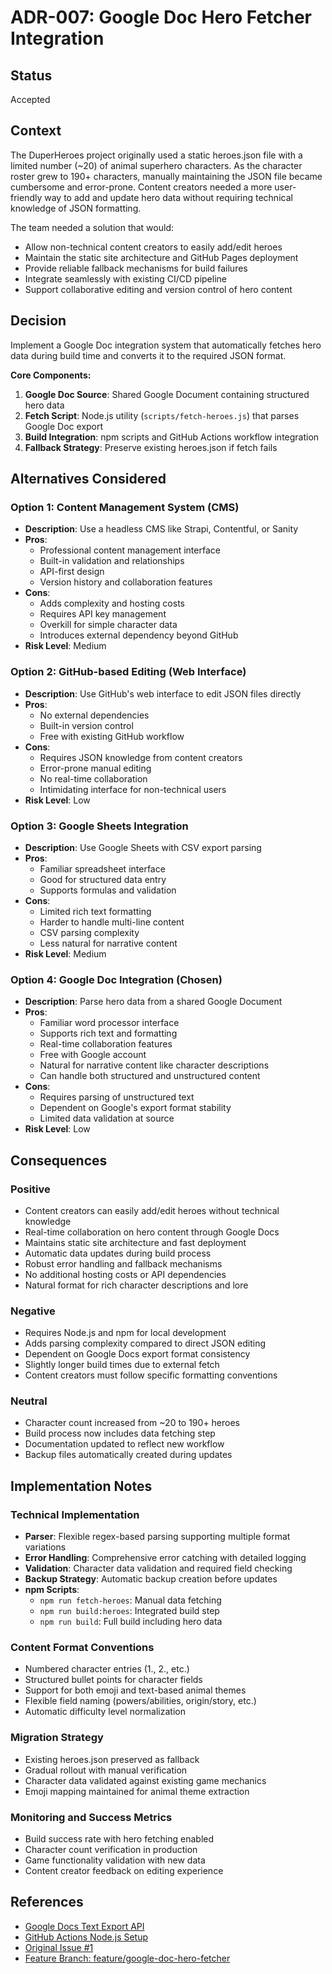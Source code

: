 # ADR-007: Google Doc Hero Fetcher Integration

## Status
Accepted

## Context
The DuperHeroes project originally used a static heroes.json file with a limited number (~20) of animal superhero characters. As the character roster grew to 190+ characters, manually maintaining the JSON file became cumbersome and error-prone. Content creators needed a more user-friendly way to add and update hero data without requiring technical knowledge of JSON formatting.

The team needed a solution that would:
- Allow non-technical content creators to easily add/edit heroes
- Maintain the static site architecture and GitHub Pages deployment
- Provide reliable fallback mechanisms for build failures
- Integrate seamlessly with existing CI/CD pipeline
- Support collaborative editing and version control of hero content

## Decision
Implement a Google Doc integration system that automatically fetches hero data during build time and converts it to the required JSON format.

**Core Components:**
1. **Google Doc Source**: Shared Google Document containing structured hero data
2. **Fetch Script**: Node.js utility (`scripts/fetch-heroes.js`) that parses Google Doc export
3. **Build Integration**: npm scripts and GitHub Actions workflow integration
4. **Fallback Strategy**: Preserve existing heroes.json if fetch fails

## Alternatives Considered

### Option 1: Content Management System (CMS)
- **Description**: Use a headless CMS like Strapi, Contentful, or Sanity
- **Pros**: 
  - Professional content management interface
  - Built-in validation and relationships
  - API-first design
  - Version history and collaboration features
- **Cons**: 
  - Adds complexity and hosting costs
  - Requires API key management
  - Overkill for simple character data
  - Introduces external dependency beyond GitHub
- **Risk Level**: Medium

### Option 2: GitHub-based Editing (Web Interface)
- **Description**: Use GitHub's web interface to edit JSON files directly
- **Pros**: 
  - No external dependencies
  - Built-in version control
  - Free with existing GitHub workflow
- **Cons**: 
  - Requires JSON knowledge from content creators
  - Error-prone manual editing
  - No real-time collaboration
  - Intimidating interface for non-technical users
- **Risk Level**: Low

### Option 3: Google Sheets Integration
- **Description**: Use Google Sheets with CSV export parsing
- **Pros**: 
  - Familiar spreadsheet interface
  - Good for structured data entry
  - Supports formulas and validation
- **Cons**: 
  - Limited rich text formatting
  - Harder to handle multi-line content
  - CSV parsing complexity
  - Less natural for narrative content
- **Risk Level**: Medium

### Option 4: Google Doc Integration (Chosen)
- **Description**: Parse hero data from a shared Google Document
- **Pros**: 
  - Familiar word processor interface
  - Supports rich text and formatting
  - Real-time collaboration features
  - Free with Google account
  - Natural for narrative content like character descriptions
  - Can handle both structured and unstructured content
- **Cons**: 
  - Requires parsing of unstructured text
  - Dependent on Google's export format stability
  - Limited data validation at source
- **Risk Level**: Low

## Consequences

### Positive
- Content creators can easily add/edit heroes without technical knowledge
- Real-time collaboration on hero content through Google Docs
- Maintains static site architecture and fast deployment
- Automatic data updates during build process
- Robust error handling and fallback mechanisms
- No additional hosting costs or API dependencies
- Natural format for rich character descriptions and lore

### Negative
- Requires Node.js and npm for local development
- Adds parsing complexity compared to direct JSON editing
- Dependent on Google Docs export format consistency
- Slightly longer build times due to external fetch
- Content creators must follow specific formatting conventions

### Neutral
- Character count increased from ~20 to 190+ heroes
- Build process now includes data fetching step
- Documentation updated to reflect new workflow
- Backup files automatically created during updates

## Implementation Notes

### Technical Implementation
- **Parser**: Flexible regex-based parsing supporting multiple format variations
- **Error Handling**: Comprehensive error catching with detailed logging
- **Validation**: Character data validation and required field checking
- **Backup Strategy**: Automatic backup creation before updates
- **npm Scripts**: 
  - `npm run fetch-heroes`: Manual data fetching
  - `npm run build:heroes`: Integrated build step
  - `npm run build`: Full build including hero data

### Content Format Conventions
- Numbered character entries (1., 2., etc.)
- Structured bullet points for character fields
- Support for both emoji and text-based animal themes
- Flexible field naming (powers/abilities, origin/story, etc.)
- Automatic difficulty level normalization

### Migration Strategy
- Existing heroes.json preserved as fallback
- Gradual rollout with manual verification
- Character data validated against existing game mechanics
- Emoji mapping maintained for animal theme extraction

### Monitoring and Success Metrics
- Build success rate with hero fetching enabled
- Character count verification in production
- Game functionality validation with new data
- Content creator feedback on editing experience

## References
- [Google Docs Text Export API](https://developers.google.com/docs/api/reference/rest/v1/documents/get)
- [GitHub Actions Node.js Setup](https://github.com/actions/setup-node)
- [Original Issue #1](https://github.com/ghelleks/duperheroes/issues/1)
- [Feature Branch: feature/google-doc-hero-fetcher](https://github.com/ghelleks/duperheroes/tree/feature/google-doc-hero-fetcher)